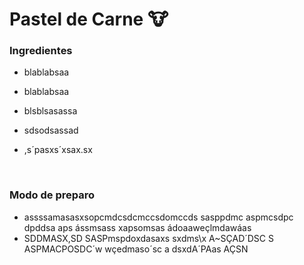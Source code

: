 # Pastel de Carne :cow:

### **Ingredientes**

- blablabsaa

- blablabsaa

- blsblsasassa

- sdsodsassad

- ,s´pasxs´xsax.sx

  ​

### **Modo de preparo**

- assssamasasxsopcmdcsdcmccsdomccds sasppdmc   aspmcsdpc   dpddsa aps  ássmsass xapsomsas  ádoaaweçlmdawáas  
- SDDMASX,SD SASPmspdoxdasaxs sxdms\x A~SÇAD´DSC S ASPMACPOSDC´w wçedmaso´sc a dsxdA´PAas AÇSN 

